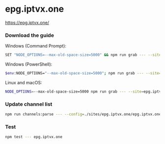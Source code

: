 # epg.iptvx.one

https://epg.iptvx.one/

### Download the guide

Windows (Command Prompt):

```sh
SET "NODE_OPTIONS=--max-old-space-size=5000" && npm run grab --- --site=epg.iptvx.one
```

Windows (PowerShell):

```sh
$env:NODE_OPTIONS="--max-old-space-size=5000"; npm run grab --- --site=epg.iptvx.one
```

Linux and macOS:

```sh
NODE_OPTIONS=--max-old-space-size=5000 npm run grab --- --site=epg.iptvx.one
```

### Update channel list

```sh
npm run channels:parse --- --config=./sites/epg.iptvx.one/epg.iptvx.one.config.js --output=./sites/epg.iptvx.one/epg.iptvx.one.channels.xml
```

### Test

```sh
npm test --- epg.iptvx.one
```
